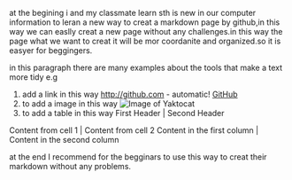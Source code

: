 at the begining i and my classmate learn sth is new in our computer information to leran a new way to creat a markdown page by github,in this way we can easlly creat a new page without any challenges.in this way the page what we want to creat it will be mor coordanite and organized.so it is easyer for beggingers.


 in this paragraph there are many examples about the tools that make a text more tidy e.g
 1. add a link in this way http://github.com - automatic!
[GitHub](http://github.com)
 2. to add a image in this way ![Image of Yaktocat](https://octodex.github.com/images/yaktocat.png)  
 3. to add  a table in this way First Header | Second Header

Content from cell 1 | Content from cell 2
Content in the first column | Content in the second column

 at the end I recommend for the begginars to use this way to creat their markdown without any problems.
